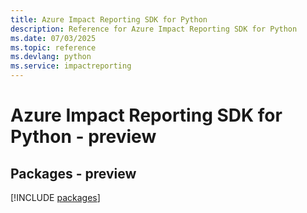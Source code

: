 ```yaml
---
title: Azure Impact Reporting SDK for Python
description: Reference for Azure Impact Reporting SDK for Python
ms.date: 07/03/2025
ms.topic: reference
ms.devlang: python
ms.service: impactreporting
---
```

# Azure Impact Reporting SDK for Python - preview
## Packages - preview
[!INCLUDE [packages](impact-reporting-index.md)]